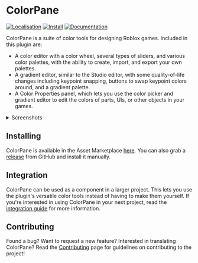 # ColorPane

<a href="https://crowdin.com/project/colorpane"><img src="https://badges.crowdin.net/colorpane/localized.svg" alt="Localisation" /></a>
<a href="https://roblox.com/library/6474565567"><img src="https://img.shields.io/badge/roblox-install-green.svg" alt="Install" /></a>
<a href="https://blupo.github.io/ColorPane/"><img src="https://img.shields.io/badge/docs-website-green.svg" alt="Documentation" /></a>

ColorPane is a suite of color tools for designing Roblox games. Included in this plugin are:

- A color editor with a color wheel, several types of sliders, and various color palettes, with the ability to create, import, and export your own palettes.
- A gradient editor, similar to the Studio editor, with some quality-of-life changes including keypoint snapping, buttons to swap keypoint colors around, and a gradient palette.
- A Color Properties panel, which lets you use the color picker and gradient editor to edit the colors of parts, UIs, or other objects in your games.

<details>
<summary>Screenshots</summary>

![Color editor](docs/images/color-editor.png)

![Gradient editor](docs/images/gradient-editor.png)
</details>

## Installing

ColorPane is available in the Asset Marketplace [here](https://create.roblox.com/marketplace/asset/6474565567). You can also grab a [release](https://github.com/Blupo/ColorPane/releases) from GitHub and install it manually.

## Integration

ColorPane can be used as a component in a larger project. This lets you use the plugin's versatile color tools instead of having to make them yourself. If you're interested in using ColorPane in your next project, read the [integration guide](https://blupo.github.io/ColorPane/developer-guide/integration/) for more information.

## Contributing

Found a bug? Want to request a new feature? Interested in translating ColorPane? Read the [Contributing](https://blupo.github.io/ColorPane/contributing/) page for guidelines on contributing to the project!

